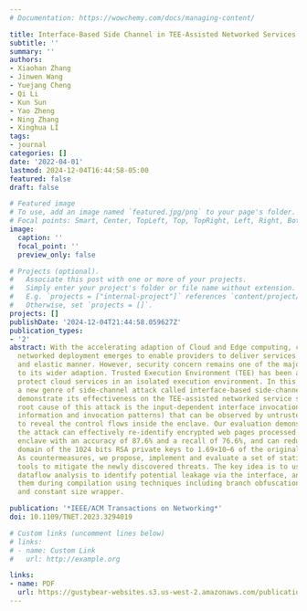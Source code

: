 ```yaml
---
# Documentation: https://wowchemy.com/docs/managing-content/

title: Interface-Based Side Channel in TEE-Assisted Networked Services
subtitle: ''
summary: ''
authors:
- Xiaohan Zhang
- Jinwen Wang
- Yuejang Cheng
- Qi Li
- Kun Sun
- Yao Zheng
- Ning Zhang
- Xinghua LI
tags:
- journal
categories: []
date: '2022-04-01'
lastmod: 2024-12-04T16:44:58-05:00
featured: false
draft: false

# Featured image
# To use, add an image named `featured.jpg/png` to your page's folder.
# Focal points: Smart, Center, TopLeft, Top, TopRight, Left, Right, BottomLeft, Bottom, BottomRight.
image:
  caption: ''
  focal_point: ''
  preview_only: false

# Projects (optional).
#   Associate this post with one or more of your projects.
#   Simply enter your project's folder or file name without extension.
#   E.g. `projects = ["internal-project"]` references `content/project/deep-learning/index.md`.
#   Otherwise, set `projects = []`.
projects: []
publishDate: '2024-12-04T21:44:58.059627Z'
publication_types:
- '2'
abstract: With the accelerating adaption of Cloud and Edge computing, cloud-based
  networked deployment emerges to enable providers to deliver services in a cost-effective
  and elastic manner. However, security concern remains one of the major obstacles
  to its wider adaption. Trusted Execution Environment (TEE) has been advocated to
  protect cloud services in an isolated execution environment. In this paper, we present
  a new genre of side-channel attack called interface-based side-channel attack and
  demonstrate its effectiveness on the TEE-assisted networked service system. The
  root cause of this attack is the input-dependent interface invocation (e.g., interface
  information and invocation patterns) that can be observed by untrusted software
  to reveal the control flows inside the enclave. Our evaluation demonstrates that
  the attack can effectively re-identify encrypted web pages processed in the SGX
  enclave with an accuracy of 87.6% and a recall of 76.6%, and can reduce the search
  domain of the 1024 bits RSA private keys to 1.69×10−6 of the original search domain.
  As countermeasures, we propose, implement and evaluate a set of static analysis
  tools to mitigate the newly discovered threats. The key idea is to use inter-procedural
  dataflow analysis to identify potential leakage via the interface, and then mitigate
  them during compilation using techniques including branch obfuscation, loop obfuscation,
  and constant size wrapper.

publication: '*IEEE/ACM Transactions on Networking*'
doi: 10.1109/TNET.2023.3294019

# Custom links (uncomment lines below)
# links:
# - name: Custom Link
#   url: http://example.org

links:
- name: PDF
  url: https://gustybear-websites.s3.us-west-2.amazonaws.com/publication-zhang-interface-based-side-channel-2024/Zhang+et+al_2024_Interface-Based+Side+Channel+in+TEE-Assisted+Networked+Services.pdf
---
```

